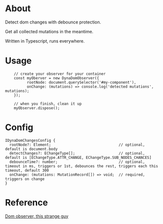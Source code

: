 # About

Detect dom changes with debounce protection.

Get all collected mutations in the meantime.

Written in Typescript, runs everywhere.

# Usage

```
    // create your observer for your container
    const myOberver = new DynaDomObserver({
          rootNode: document.querySelector('#my-component'), 
          onChange: (mutations) => console.log('detected mutations', mutations);
    });

    // when you finish, clean it up
    myObserver.dispose();

```

# Config

```
IDynaDomChangesConfig {
  rootNode?: Element;                               // optional, default is document.body
  detectChanges?: EChangeType[];                    // optional, default is [EChangeType.ATTR_CHANGE, EChangeType.SUB_NODES_CHANCES]
  debounceTime?: number;                            // optional, timeout in ms, triggers or 1st, debounces the rest, triggers each this timeout, default 300
  onChange: (mutations: MutationRecord[]) => void;  // required, triggers on change
}
```

# Reference

[Dom observer, this strange guy](https://developer.mozilla.org/en-US/docs/Web/API/MutationObserver)